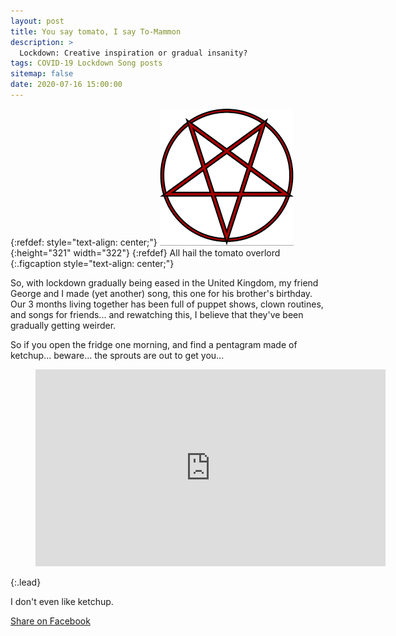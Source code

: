 ```yaml
---
layout: post
title: You say tomato, I say To-Mammon
description: >
  Lockdown: Creative inspiration or gradual insanity?
tags: COVID-19 Lockdown Song posts
sitemap: false
date: 2020-07-16 15:00:00
---
```

{:refdef: style="text-align: center;"}
![My image](/assets/img/Posts/2020-07-16-Pentagram.png){:height="321" width="322"}
{:refdef}
All hail the tomato overlord
{:.figcaption style="text-align: center;"}

So, with lockdown gradually being eased in the United Kingdom, my friend George and I made (yet another) song, this one for his brother's birthday. Our 3 months living together has been full of puppet shows, clown routines, and songs for friends... and rewatching this, I believe that they've been gradually getting weirder. 

So if you open the fridge one morning, and find a pentagram made of ketchup... beware... the sprouts are out to get you...

<figure class="video_container"><iframe width="560" height="315" src="https://www.youtube.com/embed/7vmvyybRntY" frameborder="0" allowfullscreen="true"></iframe></figure>
{:.lead}

I don't even like ketchup.

<div class="share-widget">
  <a href="https://www.facebook.com/sharer.php?u={{ site.url }}{{ page.url }}&title={{ page.title }}" title="Share on Facebook" target="_blank">Share on Facebook</a>
</div>
